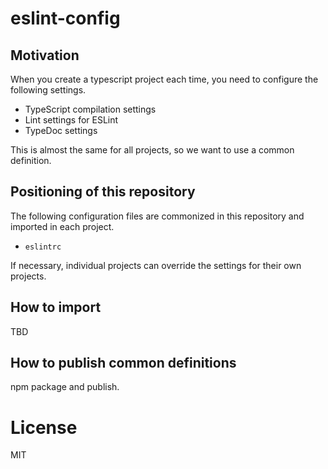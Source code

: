 # eslint-config

## Motivation
When you create a typescript project each time, you need to configure the following settings.

- TypeScript compilation settings
- Lint settings for ESLint
- TypeDoc settings

This is almost the same for all projects, so we want to use a common definition.

## Positioning of this repository

The following configuration files are commonized in this repository and imported in each project.

- `eslintrc`

If necessary, individual projects can override the settings for their own projects.

## How to import

TBD

## How to publish common definitions

npm package and publish.

# License

MIT

